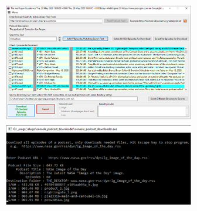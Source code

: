 
![GUI version](https://raw.githubusercontent.com/steenhansen/podcast-downloader/master/lib/gui-downloader.png)

![Console version](https://raw.githubusercontent.com/steenhansen/podcast-downloader/master/lib/console-downloader.png)
